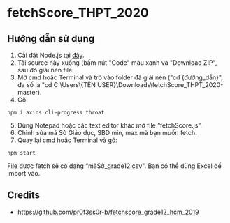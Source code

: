 # fetchScore_THPT_2020
## Hướng dẫn sử dụng
1. Cài đặt Node.js tại [đây](https://nodejs.org).
2. Tải source này xuống (bấm nút "Code" màu xanh và "Download ZIP", sau đó giải nén file.
3. Mở cmd hoặc Terminal và trỏ vào folder đã giải nén ("cd {đường_dẫn}", đa số là "cd C:\Users\\{TÊN USER}\Downloads\fetchScore_THPT_2020-master).
4. Gõ:
```
npm i axios cli-progress throat
```
5. Dùng Notepad hoặc các text editor khác mở file “fetchScore.js”.
6. Chỉnh sửa mã Sở Giáo dục, SBD min, max mà bạn muốn fetch.
7. Quay lại cmd hoặc Terminal và gõ:
```
npm start
```
File được fetch sẽ có dạng “mãSở_grade12.csv". Bạn có thể dùng Excel để import vào.

## Credits
- https://github.com/pr0f3ss0r-b/fetchscore_grade12_hcm_2019
